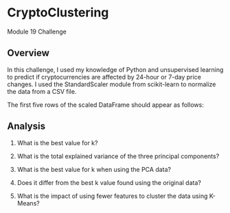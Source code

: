 # CryptoClustering
Module 19 Challenge
## Overview
In this challenge, I used my knowledge of Python and unsupervised learning to predict if cryptocurrencies are affected by 24-hour or 7-day price changes. I used the StandardScaler module from scikit-learn to normalize the data from a CSV file.

The first five rows of the scaled DataFrame should appear as follows:


## Analysis

1. What is the best value for k?

2. What is the total explained variance of the three principal components?

3. What is the best value for k when using the PCA data?
   
4. Does it differ from the best k value found using the original data?

5. What is the impact of using fewer features to cluster the data using K-Means?
